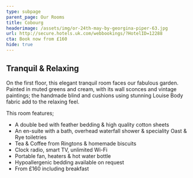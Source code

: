```yaml
---
type: subpage
parent_page: Our Rooms
title: Cobourg
headerimage: /assets/img/or-24th-may-by-georgina-piper-63.jpg
url: http://secure.hotels.uk.com/webbookings/?HotelID=12288
cta: Book now from £160
hide: true
---
```

## Tranquil & Relaxing
On the first floor, this elegant tranquil room faces our fabulous garden. Painted in muted greens and cream, with its wall sconces and vintage paintings; the handmade blind and cushions using stunning Louise Body fabric add to the relaxing feel.

This room features; 

* A double bed with feather bedding & high quality cotton sheets
* An en-suite with a bath, overhead waterfall shower & speciality Oast & Rye toiletries 
* Tea & Coffee from Ringtons & homemade biscuits 
* Clock radio, smart TV, unlimited Wi-Fi
* Portable fan, heaters & hot water bottle
* Hypoallergenic bedding available on request
* From £160 including breakfast

